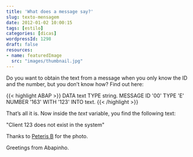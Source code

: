 ```yaml
---
title: 'What does a message say?'
slug: texto-mensagem
date: 2012-01-02 10:00:15
tags: [estilo]
categories: [dicas]
wordpressId: 1298
draft: false
resources:
- name: featuredImage
  src: "images/thumbnail.jpg"
---
```

Do you want to obtain the text from a message when you only know the ID and the number, but you don’t know how? Find out here:


{{< highlight ABAP >}}
DATA text TYPE string.
MESSAGE ID '00' TYPE 'E' NUMBER '163' WITH '123' INTO text.
{{< /highlight >}}

That’s all it is. Now inside the _text_ variable, you find the following text:

"Client 123 does not exist in the system"

Thanks to [Peteris B][1] for the photo.

Greetings from Abapinho.

   [1]: http://www.flickr.com/photos/flatcat/3555774083/
